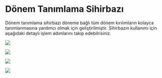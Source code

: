 # Dönem Tanımlama Sihirbazı

Dönem tanımlama sihirbazı döneme bağlı tüm dönem kırılımların kolayca tanımlanmasına yardımcı olmak için geliştirilmiştir.
Sihirbazın kullanımı için aşağıdaki detaylı işlem adımlarını takip edebilrisiniz. 

![](https://docsbimser.blob.core.windows.net/imagecontainer/auto-upload852a1c26-a5d9-4712-abf6-ac5ac3c92232)

![](https://docsbimser.blob.core.windows.net/imagecontainer/auto-upload1ed659f3-2f92-420b-b15f-6653d507ed3d)

![](https://docsbimser.blob.core.windows.net/imagecontainer/auto-uploadf3b8ea84-1e69-4ec9-8b23-89a6969584fe)

![](https://docsbimser.blob.core.windows.net/imagecontainer/auto-uploade0e2937a-2b91-4b89-a778-98bd0974572b)